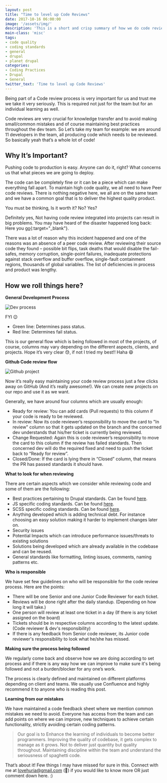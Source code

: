 ```yaml
---
layout: post
title: "Time to level up Code Reviews"
date: 2017-10-16 06:00:00
image: '/assets/img/'
description: 'This is a short and crisp summary of how we do code reviews.'
main-class: 'misc'
tags:
- code quality
- coding standards
- general
- drupal
- planet drupal
categories:
- Coding Practices
- Drupal
- General
twitter_text: 'Time to level up Code Reviews'
---
```


Being part of a Code review process is very important for us and trust me we take it very seriously. This is required not just for the team but for an individual learning as well.

Code reviews are very crucial for knowledge transfer and to avoid making small/common mistakes and of course maintaining best practices throughout the dev team. So Let’s take my team for example: we are around 11 developers in the team, all producing code which needs to be reviewed. So basically yeah that’s a whole lot of code!

## Why It’s Important?

Pushing code to production is easy. Anyone can do it, right? What concerns us that what pieces we are going to deploy.

The code can be completely fine or it can be a piece which can make everything fall apart. To maintain high code quality, we all need to have Peer code reviews. There is nothing negative here, we all are on the same team and we have a common goal that is to deliver the highest quality product.

You must be thinking, Is it worth it? No? Yes?

Definitely yes, Not having code review integrated into projects can result in big problems. You may have heard of the disaster happened long back: Here you [go][toyota-spaghetti-blog-post]{:target="_blank"}.

There was a lot of reason why this incident happened and one of the reasons was an absence of a peer code review. After reviewing their source code they found – possible bit flips, task deaths that would disable the fail-safes, memory corruption, single-point failures, inadequate protections against stack overflow and buffer overflow, single-fault containment regions, thousands of global variables. The list of deficiencies in process and product was lengthy.

## How we roll things here?

**General Development Process**

![Dev process](https://lhuria94.github.io/assets/img/2017-10-16-time-to-level-up-code-reviews/dev-process.png)

FYI :wink:
* Green line: Determines pass status.
* Red line: Determines fail status.

This is our general flow which is being followed in most of the projects, of course, columns may vary depending on the different aspects, clients, and projects. Hope it’s very clear :sweat:, if not I tried my best!! Haha :smile:

**Github Code review flow**

![Github project](https://lhuria94.github.io/assets/img/2017-10-16-time-to-level-up-code-reviews/github-project.png)

Now it’s really easy maintaining your code review process just a few clicks away on GitHub (And it’s really awesome!). We can create new projects on our repo and use it as we want.

Generally, we have around four columns which are usually enough:
- Ready for review: You can add cards (Pull requests) to this column if your code is ready to be reviewed.
- In review: Now its code reviewer’s responsibility to move the card to "In review" column so that it gets updated on the branch and the concerned dev understands that his/her ticket is currently being reviewed.
- Change Requested: Again this is code reviewer’s responsibility to move the card to this column if the review has failed standards. Then concerned dev will do the required fixed and need to push the ticket back to “Ready for review”.
- Closed/Done: If the card is lying there in “Closed” column, that means the PR has passed standards it should have.

**What to look for when reviewing**

There are certain aspects which we consider while reviewing code and some of them are the following:

* Best practices pertaining to Drupal standards. Can be found [here][drupal-standards].
* JS specific coding standards. Can be found [here][drupal-js-standards].
* SCSS specific coding standards. Can be found [here][scss-standards].
* Anything developed which is adding technical debt. For instance choosing an easy solution making it harder to implement changes later on.
* Security issues
* Potential Impacts which can introduce performance issues/threats to existing solutions
* Solutions being developed which are already available in the codebase and can be reused.
* General standards like formatting, linting issues, comments, naming patterns etc.

**Who is responsible**

We have set few guidelines on who will be responsible for the code review process. Here are the points:

* There will be one Senior and one Junior Code Reviewer for each ticket.
* Reviews will be done right after the daily standup. (Depending on how long it will take.)
* One person will review at least one ticket in a day (If there is any ticket assigned on the board)
* Tickets should be in respective columns according to the latest update. (Code reviewer & dev's responsibility)
* If there is any feedback from Senior code reviewer, its Junior code reviewer's responsibility to look what he/she has missed.

**Making sure the process being followed**

We regularly come back and observe how we are doing according to set process and if there is any way how we can improve to make sure it's being followed and not a burden/blocker for any one’s work.

The process is clearly defined and maintained on different platforms depending on client and teams. We usually use Confluence and highly recommend it to anyone who is reading this post.

**Learning from our mistakes**

We have maintained a code feedback sheet where we mention common mistakes we need to avoid. Everyone has access from the team and can add points on where we can improve, new techniques to achieve certain functionality, strictly avoiding certain coding patterns.

> Our goal is to
Enhance the learning of individuals to become better programmers.
Improving the quality of codebase, it gets complex to manage as it grows.
Not to deliver just quantity but quality throughout.
Maintaining discipline within the team and understand the seriousness of spaghetti code.


That’s about it! Few things I may have missed for sure in this. Connect with me at [lovehuria@gmail.com][mail] (:email:) if you would like to know more OR just comment down here. :)

[toyota-spaghetti-blog-post]: http://www.safetyresearch.net/blog/articles/toyota-unintended-acceleration-and-big-bowl-%E2%80%9Cspaghetti%E2%80%9D-code

[drupal-standards]: https://www.drupal.org/docs/develop/standards

[drupal-js-standards]: https://www.drupal.org/docs/develop/standards/javascript/javascript-coding-standards

[scss-standards]: https://www.drupal.org/docs/develop/standards/css/css-coding-standards

[mail]: mailto:lovehuria@gmail.com
